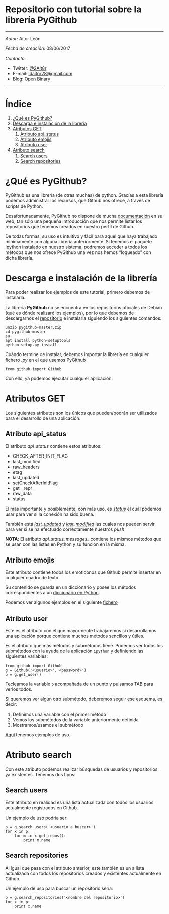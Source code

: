 # Repositorio con tutorial sobre la librería PyGithub

---

*Autor*: Aitor León

*Fecha de creación*: 08/06/2017

*Contacto*:

- Twitter: [@2Ait8r](https://twitter.com/2Ait8r)
- E-mail: ldaitor28@gmail.com
- Blog: [Open Binary](https://openbinary20.wordpress.com)

---

# Índice
1. [¿Qué es PyGithub?](https://github.com/aitor28ld/tutorial-pygithub/blob/master/README.md#qu%C3%A9-es-pygithub)
2. [Descarga e instalación de la librería](https://github.com/aitor28ld/tutorial-pygithub/blob/master/README.md#descarga-e-instalaci%C3%B3n-de-la-librer%C3%ADa)
3. [Atributos GET](https://github.com/aitor28ld/tutorial-pygithub/blob/master/README.md#atributos-get)
	1. [Atributo api_status](https://github.com/aitor28ld/tutorial-pygithub/blob/master/README.md#atributo-api_status)
	2. [Atributo emojis](https://github.com/aitor28ld/tutorial-pygithub/blob/master/README.md#atributo-emojis)
	3. [Atributo user](https://github.com/aitor28ld/tutorial-pygithub/blob/master/README.md#atributo-user)
4. [Atributo search](https://github.com/aitor28ld/tutorial-pygithub/blob/master/README.md#atributo-search)
	1. [Search users](https://github.com/aitor28ld/tutorial-pygithub/blob/master/README.md#search-users)
	2. [Search repositories](https://github.com/aitor28ld/tutorial-pygithub/blob/master/README.md#search-repositories)

# ¿Qué es PyGithub?

PyGithub es una librería (de otras muchas) de python. Gracías a esta librería podemos administrar los recursos, que Github nos ofrece, a través de scripts de Python.

Desafortunadamente, PyGithub no dispone de mucha [documentación](http://pygithub.readthedocs.io/en/latest/introduction.html#very-short-tutorial) en su web, tan sólo una pequeña introducción que nos permite listar los repositorios que tenemos creados en nuestro perfil de Github.

De todas formas, su uso es intuitivo y fácil para aquel que haya trabajado minimamente con alguna librería anteriormente. Si tenemos el paquete Ipython instalado en nuestro sistema, podremos acceder a todos los métodos que nos ofrece PyGithub una vez nos hemos “logueado” con dicha librería.

# Descarga e instalación de la librería

Para poder realizar los ejemplos de este tutorial, primero debemos de instalarla. 

La librería **PyGithub** no se encuentra en los repositorios oficiales de Debian (qué es dónde realizaré los ejemplos), por lo que debemos de descargarnos el [repositorio](https://github.com/PyGithub/PyGithub) e instalarla siguiendo los siguientes comandos:

	unzip pygithub-master.zip
	cd pygithub-master
	su
	apt install python-setuptools
	python setup.py install

Cuándo termine de instalar, debemos importar la librería en cualquier fichero _.py_ en el que usemos PyGithub

	from github import Github

Con ello, ya podemos ejecutar cualquier aplicación.

# Atributos GET

Los siguientes atributos son los únicos que pueden/podrán ser utilizados para el desarrollo de una aplicación.

## Atributo api_status

El atributo _api\_status_ contiene estos atributos:

- CHECK_AFTER_INIT_FLAG 
- last_modified
- raw_headers
- etag
- last_updated
- setCheckAfterInitFlag
- get\_\_repr\_\_
- raw_data
- status

El más importante y posiblemente, con más uso, es _[status](https://github.com/aitor28ld/tutorial-pygithub/blob/master/tutorial-api_status.py#L8)_ el cuál podemos usar para ver si la conexión ha sido buena.

También está _[last\_updated](https://github.com/aitor28ld/tutorial-pygithub/blob/master/tutorial-api_status.py#L11)_ y _[last\_modified](https://github.com/aitor28ld/tutorial-pygithub/blob/master/tutorial-api_status.py#L14)_ las cuales nos pueden servir para ver si se ha efectuado correctamente nuestros *push*

**NOTA**: El atributo _api\_status\_messages__ contiene los mismos métodos que se usan con las listas en Python y su función en la misma.

## Atributo emojis

Este atributo contiene todos los emoticonos que Github permite insertar en cualquier cuadro de texto.

Su contenido se guarda en un diccionario y posee los  métodos correspondientes a un [diccionario en Python](http://librosweb.es/libro/algoritmos_python/capitulo_9/utilizando_diccionarios_en_python.html).

Podemos ver algunos ejemplos en el siguiente [fichero](https://github.com/aitor28ld/tutorial-pygithub/blob/master/tutorial-emojis.py)

## Atributo user

Este es el atributo con el que mayormente trabajaremos si desarrollamos una aplicación porque contiene muchos métodos sencillos y útiles.

Es el atributo que más métodos y submétodos tiene. Podemos ver todos los submétodos con la ayuda de la aplicación ``ipython`` y definiendo las siguientes variables:

	from github import Github
	g = Github('<usuario>','<password>')
	p = g.get_user()

Tecleamos la variable ``p`` acompañada de un punto y pulsamos TAB para verlos todos.

Si queremos ver algún otro submétodo, deberemos seguir ese esquema, es decir:

1. Definimos una variable con el primer método
2. Vemos los submétodos de la variable anteriormente definida
3. Mostramos/usamos el submétodo

[Aquí](https://github.com/aitor28ld/tutorial-pygithub/blob/master/tutorial-get_user.py) tenemos ejemplos de uso.

# Atributo search

Con este atributo podemos realizar búsquedas de usuarios y repositorios ya existentes. Tenemos dos tipos:

## Search users

Este atributo en realidad es una lista actualizada con todos los usuarios actualmente registrados en Github.

Un ejemplo de uso podría ser:

	p = g.search_users('<usuario a buscar>')
	for x in p:
		for m in x.get_repos():
			print m.name

## Search repositories

Al igual que pasa con el atributo anterior, este también es un a lista actualizada con todos los repositorios creados y existentes actualmente en Github.

Un ejemplo de uso para buscar un repositorio sería:

	p = g.search_repositories('<nombre del repositorio>')
	for x in p:
		print x.name
